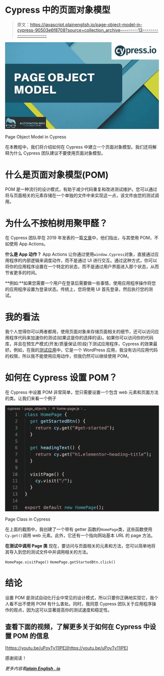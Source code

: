 # Cypress 中的页面对象模型

> 原文：<https://javascript.plainenglish.io/page-object-model-in-cypress-90503e6f8708?source=collection_archive---------13----------------------->

![](img/b89600e5129c987ce052b310deb87a45.png)

Page Object Model in Cypress

在本教程中，我们将介绍如何在 Cypress 中建立一个页面对象模型。我们还将解释为什么 Cypress 团队建议不要使用页面对象模型。

# 什么是页面对象模型(POM)

POM 是一种流行的设计模式，有助于减少代码重复和改进测试维护。您可以通过将与页面相关的元素存储在一个单独的文件中来实现这一点，该文件由您的测试调用。

# 为什么不按柏树用聚甲醛？

在 Cypress 团队早在 2019 年发表的一篇[文章](https://www.cypress.io/blog/2019/01/03/stop-using-page-objects-and-start-using-app-actions/)中，他们指出，与其使用 POM，不如使用 App Actions。

**什么是 App 动作？**
App Actions 让你通过使用`window.Cypress`对象，直接通过应用程序的内部逻辑来调度动作，而不是通过 UI 进行交互。通过这种方式，你可以将你的应用程序设置在一个特定的状态，而不是通过用户界面进入那个状态，从而节省更多的时间。

**例如:**如果您需要一个用户在登录后需要做一些事情，使用应用程序操作将您的应用程序设置为登录状态。传统上，您将使用 UI 首先登录，然后执行您的测试。

# 我的看法

我个人觉得你可以两者都用，使用页面对象来存储页面相关的细节，还可以访问应用程序代码来加速你的测试(如果这是你的选择的话)。如果你可以访问你的代码库，并且在预生产模式(开发/质量保证/阶段)下测试应用程序，Cypress 的效果最好。例如，在我的[测试应用](https://practice.automationbro.com/)中，它是一个 WordPress 应用，我没有访问应用代码的权限，所以我不能使用应用动作，但我仍然可以继续使用 POM。

# 如何在 Cypress 设置 POM？

在 Cypress 中设置 POM 非常简单，您只需要设置一个包含 web 元素和页面方法的类。让我们来看一个例子

![](img/5571925b7b6ec94be3b50a0aa1071fff.png)

Page Class in Cypress

在上面的截图中，我创建了一个带有 getter 函数的`HomePage`类，这些函数使用`Cy.get()`调用 web 元素。此外，它还有一个指向网站基本 URL 的 page 方法。

**在测试中调用 Page 类**
现在，要访问与页面相关的元素和方法，您可以简单地将其导入到您的测试文件中并调用相关的方法。

`HomePage.visitPage()`
`HomePage.getStartedBtn.click()`

# 结论

设置 POM 是测试自动化行业中常见的设计模式，所以只要你正确地实现它，我个人看不出不使用 POM 有什么害处。同时，我同意 Cypress 团队关于应用程序操作的观点，因为这可以显著提高你的测试速度和稳定性。

## 查看下面的视频，了解更多关于如何在 Cypress 中设置 POM 的信息

[https://youtu.be/uPoyTy11lPE](https://youtu.be/uPoyTy11lPE)

感谢阅读！

*更多内容看*[***plain English . io***](http://plainenglish.io/)